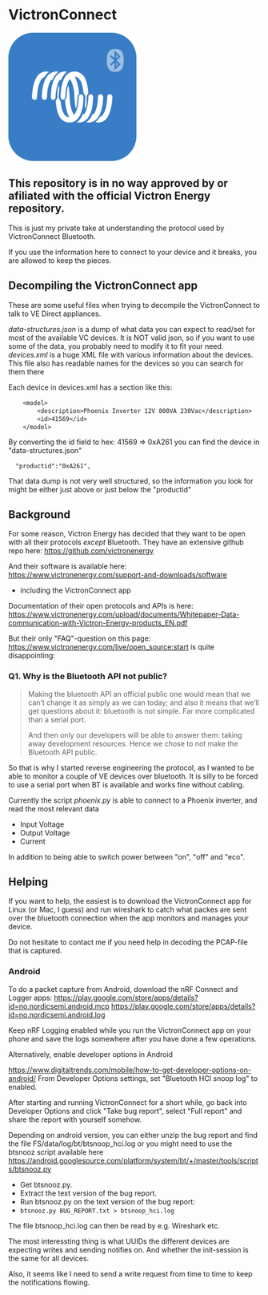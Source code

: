 # VictronConnect
<img src="https://github.com/Olen/VictronConnect/blob/master/VictronConnect.png?raw=true">

## This repository is in no way approved by or afiliated with the official Victron Energy repository.  
This is just my private take at understanding the protocol used by VictronConnect Bluetooth.

If you use the information here to connect to your device and it breaks, you are allowed to keep the pieces.

## Decompiling the VictronConnect app

These are some useful files when trying to decompile the VictronConnect to talk to VE Direct appliances.

*data-structures.json* is a dump of what data you can expect to read/set for most of the available VC devices.  It is NOT valid json, so if you want to use some of the data, you probably need to modify it to fit your need.
*devices.xml* is a huge XML file with various information about the devices. This file also has readable names for the devices so you can search for them there

Each device in devices.xml has a section like this:
```
    <model>
        <description>Phoenix Inverter 12V 800VA 230Vac</description>
        <id>41569</id>
    </model>
```
By converting the id field to hex: 41569 => 0xA261 you can find the device in "data-structures.json"
```
  "productid":"0xA261",
```
That data dump is not very well structured, so the information you look for might be either just above or just below the "productid"




## Background

For some reason, Victron Energy has decided that they want to be open with all their protocols _except_ Bluetooth.
They have an extensive github repo here: https://github.com/victronenergy

And their software is available here: https://www.victronenergy.com/support-and-downloads/software
- including the VictronConnect app

Documentation of their open protocols and APIs is here: https://www.victronenergy.com/upload/documents/Whitepaper-Data-communication-with-Victron-Energy-products_EN.pdf

But their only "FAQ"-question on this page: https://www.victronenergy.com/live/open_source:start is quite disappointing:

### Q1. Why is the Bluetooth API not public?
> Making the bluetooth API an official public one would mean that we can’t change it as simply as we can today; and also it means that we’ll get questions about it: bluetooth is not simple. Far more complicated than a serial port.
> 
> And then only our developers will be able to answer them: taking away development resources. Hence we chose to not make the Bluetooth API public.

So that is why I started reverse engineering the protocol, as I wanted to be able to monitor a couple of VE devices over bluetooth.  It is silly to be forced to use a serial port when BT is available and works fine without cabling.

Currently the script *phoenix.py* is able to connect to a Phoenix inverter, and read the most relevant data
- Input Voltage
- Output Voltage
- Current

In addition to being able to switch power between "on", "off" and "eco".


## Helping

If you want to help, the easiest is to download the VictronConnect app for Linux (or Mac, I guess) and run wireshark to catch what packes are sent over the bluetooth connection when the app monitors and manages your device.

Do not hesitate to contact me if you need help in decoding the PCAP-file that is captured.

### Android
To do a packet capture from Android, download the nRF Connect and Logger apps: 
https://play.google.com/store/apps/details?id=no.nordicsemi.android.mcp
https://play.google.com/store/apps/details?id=no.nordicsemi.android.log

Keep nRF Logging enabled while you run the VictronConnect app on your phone and save the logs somewhere after you have done a few operations.

Alternatively, enable developer options in Android

https://www.digitaltrends.com/mobile/how-to-get-developer-options-on-android/
From Developer Options settings, set "Bluetooth HCI snoop log" to enabled. 

After starting and running VictronConnect for a short while, go back into Developer Options and click "Take bug report", select "Full report" and share the report with yourself somehow.

Depending on android version, you can either unzip the bug report and find the file FS/data/log/bt/btsnoop_hci.log or you might need to use the btsnooz script available here https://android.googlesource.com/platform/system/bt/+/master/tools/scripts/btsnooz.py

* Get btsnooz.py.
* Extract the text version of the bug report.
* Run btsnooz.py on the text version of the bug report:
* `btsnooz.py BUG_REPORT.txt > btsnoop_hci.log`

The file btsnoop_hci.log can then be read by e.g. Wireshark etc.


The most interessting thing is what UUIDs the different devices are expecting writes and sending notifies on.  And whether the init-session is the same for all devices.

Also, it seems like I need to send a write request from time to time to keep the notifications flowing.



